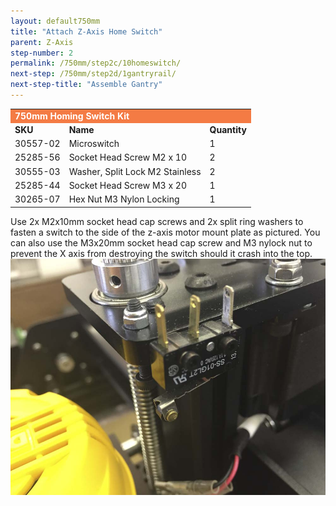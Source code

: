 ```yaml
---
layout: default750mm
title: "Attach Z-Axis Home Switch"
parent: Z-Axis
step-number: 2
permalink: /750mm/step2c/10homeswitch/
next-step: /750mm/step2d/1gantryrail/
next-step-title: "Assemble Gantry"
---
```


<table>
  <tr>
    <td style="color:#fff;background: #F47B44" colspan="3">
      <b>750mm Homing Switch Kit</b>
    </td>
  </tr>
  <tr>
    <td>
      <b>SKU</b>
    </td>
    <td>
      <b>Name</b>
    </td>
    <td>
      <b>Quantity</b>
    </td>
  </tr>
  <tr>
    <td>
      30557-02
    </td>
    <td>
      Microswitch
    </td>
    <td>
      1
    </td>
  </tr>
  <tr>
    <td>
      25285-56
    </td>
    <td>
      Socket Head Screw M2 x 10
    </td>
    <td>
      2
    </td>
  </tr>
  <tr>
    <td>
      30555-03
    </td>
    <td>
      Washer, Split Lock M2 Stainless
    </td>
    <td>
      2
    </td>
  </tr>
  <tr>
    <td>
      25285-44
    </td>
    <td>
      Socket Head Screw M3 x 20
    </td>
    <td>
      1
    </td>
  </tr>
  <tr>
    <td>
      30265-07
    </td>
    <td>
      Hex Nut M3 Nylon Locking
    </td>
    <td>
      1
    </td>
  </tr>
</table>


Use 2x M2x10mm socket head cap screws and 2x split ring washers to fasten a switch to the side of the z-axis motor mount plate as pictured. You can also use the M3x20mm socket head cap screw and M3 nylock nut to prevent the X axis from destroying the switch should it crash into the top.
<img src="../../step2/photo/jpfsimage5.jpg">
